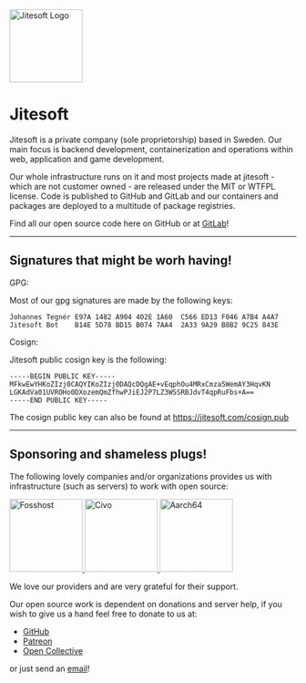 <img src="https://jitesoft.com/Jitesoft.svg" alt="Jitesoft Logo" title="Jitesoft Logo" width="128" height="128"/>

# Jitesoft

Jitesoft is a private company (sole proprietorship) based in Sweden. Our main focus is backend development, containerization and operations within web, application and game development. 

Our whole infrastructure runs on it and most projects made at jitesoft - which are not customer owned - are released under the MIT or WTFPL license. Code is published to GitHub and GitLab and our containers and packages are deployed to a multitude of package registries.

Find all our open source code here on GitHub or at [GitLab](https://gitlab.com/jitesoft)!

---

## Signatures that might be worh having!

GPG:

Most of our gpg signatures are made by the following keys:

```
Johannes Tegnér E97A 1482 A904 402E 1A60  C566 ED13 F046 A7B4 A4A7
Jitesoft Bot    B14E 5D78 BD15 B074 7AA4  2A33 9A29 B8B2 9C25 843E
```

Cosign:

Jitesoft public cosign key is the following:

```
-----BEGIN PUBLIC KEY-----
MFkwEwYHKoZIzj0CAQYIKoZIzj0DAQcDQgAE+vEqphOu4MRxCmza5WemAY3HqvKN
LGKAdVa01UVROHo0DXozemQmZfhwPJiEJ2P7LZ3WSSRBJdvT4qpRuFbs+A==
-----END PUBLIC KEY-----
```

The cosign public key can also be found at https://jitesoft.com/cosign.pub

---

## Sponsoring and shameless plugs!

The following lovely companies and/or organizations provides us with infrastructure
(such as servers) to work with open source:

<div class="providers" style="display: inline">
    <a href="https://fosshost.org" target="_blank" title="Fosshost.org">
        <img src="https://jitesoft.com/images/fosshost.png" alt="Fosshost" height="128px">
    </a>
    <a href="https://civo.com" target="_blank" title="Civo.com">
        <img src="https://jitesoft.com/images/civo.png" alt="Civo" height="128px">
    </a>
    <a href="https://aarch64.com" target="_blank" title="Aarch64.com">
        <img src="https://jitesoft.com/images/aarch64.png" alt="Aarch64" height="128px">
    </a>
</div>

We love our providers and are very grateful for their support.

Our open source work is dependent on donations and server help, if you wish to give us a hand
feel free to donate to us at:

  * [GitHub](https://github.com/sponsors/jitesoft)
  * [Patreon](https://www.patreon.com/jitesoft)
  * [Open Collective](https://opencollective.com/jitesoft-open-source)

or just send an [email](mailto:sponsor@jitesoft.com)!
